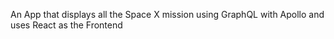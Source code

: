 An App that displays all the Space X mission using GraphQL with Apollo and uses React as the Frontend
